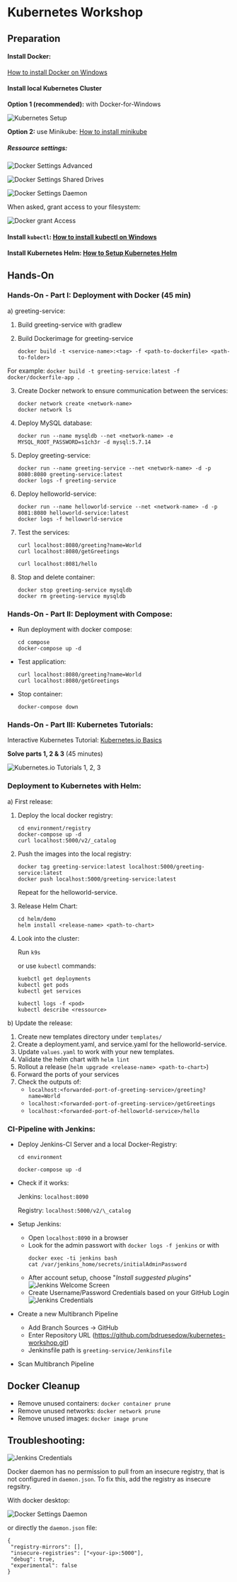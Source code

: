 # Kubernetes Workshop



## Preparation


#### Install Docker:

[How to install Docker on Windows](https://www.docker.com/products/docker-desktop)
#### Install local Kubernetes Cluster



**Option 1 (recommended):** with Docker-for-Windows

![Kubernetes Setup](https://raw.githubusercontent.com/bdruesedow/kubernetes-workshop/master/lecture/images/kubernetes.PNG)

**Option 2:** use Minikube: [How to install minikube](https://kubernetes.io/docs/tasks/tools/install-minikube/)

##### Ressource settings:

![Docker Settings Advanced](https://raw.githubusercontent.com/bdruesedow/kubernetes-workshop/master/lecture/images/ressources.PNG)

![Docker Settings Shared Drives](https://raw.githubusercontent.com/bdruesedow/kubernetes-workshop/master/lecture/images/drives.PNG)

![Docker Settings Daemon](https://raw.githubusercontent.com/bdruesedow/kubernetes-workshop/master/lecture/images/daemon.PNG)

When asked, grant access to your filesystem:

![Docker grant Access](https://raw.githubusercontent.com/bdruesedow/kubernetes-workshop/master/lecture/images/access.PNG)


#### Install `kubectl`: [How to install kubectl on Windows](https://kubernetes.io/de/docs/tasks/tools/install-kubectl/#installation-auf-windows-mit-chocolatey-oder-scoop)

#### Install Kubernetes Helm: [How to Setup Kubernetes Helm](https://helm.sh/docs/intro/install/)

## Hands-On

### Hands-On - Part I: Deployment with Docker (45 min)

a) greeting-service:

1. Build greeting-service with gradlew
2. Build Dockerimage for greeting-service

    ```
    docker build -t <service-name>:<tag> -f <path-to-dockerfile> <path-to-folder>
    ```
For example:
    ```
    docker build -t greeting-service:latest -f docker/dockerfile-app .
    ```

3. Create Docker network to ensure communication between the services:

    ```
    docker network create <network-name>
    docker network ls
    ```

4. Deploy MySQL database:

    ```
    docker run --name mysqldb --net <network-name> -e MYSQL_ROOT_PASSWORD=s1ch3r -d mysql:5.7.14
    ```

5. Deploy greeting-service:

    ```
    docker run --name greeting-service --net <network-name> -d -p 8080:8080 greeting-service:latest
    docker logs -f greeting-service
    ```

7. Deploy helloworld-service:

    ```
    docker run --name helloworld-service --net <network-name> -d -p 8081:8080 helloworld-service:latest
    docker logs -f helloworld-service
    ```

8. Test the services:

    ```
    curl localhost:8080/greeting?name=World
    curl localhost:8080/getGreetings

    curl localhost:8081/hello
    ```

8. Stop and delete container:

    ```
    docker stop greeting-service mysqldb
    docker rm greeting-service mysqldb
    ```

### Hands-On - Part II: Deployment with Compose:

* Run deployment with docker compose:

    ```
    cd compose
    docker-compose up -d
    ```

* Test application:

    ```
    curl localhost:8080/greeting?name=World
    curl localhost:8080/getGreetings
    ```

* Stop container:

    ```
    docker-compose down
    ```

### Hands-On - Part III: Kubernetes Tutorials:

Interactive Kubernetes Tutorial: [Kubernetes.io Basics](https://kubernetes.io/de/docs/tutorials/kubernetes-basics/)

**Solve parts 1, 2 & 3**  (45 minutes)

![Kubernetes.io Tutorials 1, 2, 3](https://raw.githubusercontent.com/bdruesedow/kubernetes-workshop/master/lecture/images/k8s_tutorial.PNG)


### Deployment to Kubernetes with Helm:

a) First release:

1. Deploy the local docker registry:

    ```
    cd environment/registry
    docker-compose up -d
    curl localhost:5000/v2/_catalog
    ```

2. Push the images into the local registry:

    ```
    docker tag greeting-service:latest localhost:5000/greeting-service:latest
    docker push localhost:5000/greeting-service:latest
    ```

    Repeat for the helloworld-service.

3. Release Helm Chart:

    ```
    cd helm/demo
    helm install <release-name> <path-to-chart>
    ```

4. Look into the cluster:

    Run `k9s`

    or use `kubectl` commands:

    ```
    kuebctl get deployments
    kubectl get pods
    kubectl get services

    kubectl logs -f <pod>
    kubectl describe <ressource>
    ```


b) Update the release:

1. Create new templates directory under `templates/`
2. Create a deployment.yaml, and service.yaml for the helloworld-service.
3. Update `values.yaml` to work with your new templates.
4. Validate the helm chart with `helm lint`
5. Rollout a release (`helm upgrade <release-name> <path-to-chart>`)
6. Forward the ports of your services
7. Check the outputs of:
    * `localhost:<forwarded-port-of-greeting-service>/greeting?name=World`
    * `localhost:<forwarded-port-of-greeting-service>/getGreetings`
    * `localhost:<forwarded-port-of-helloworld-service>/hello`


### CI-Pipeline with Jenkins:

* Deploy Jenkins-CI Server and a local Docker-Registry:

    ```
    cd environment
    ```

    ```
    docker-compose up -d
    ```

* Check if it works:

    Jenkins: `localhost:8090`

    Registry: `localhost:5000/v2/\_catalog`

* Setup Jenkins:
    * Open `localhost:8090` in a browser
    * Look for the admin passwort with `docker logs -f jenkins` or with
        ```
        docker exec -ti jenkins bash
        cat /var/jenkins_home/secrets/initialAdminPassword
        ```
    * After account setup, choose "*Install suggested plugins*"
    ![Jenkins Welcome Screen](https://raw.githubusercontent.com/bdruesedow/kubernetes-workshop/master/lecture/images/jenkins.PNG)
    * Create Username/Password Credentials based on your GitHub Login
    ![Jenkins Credentials](https://raw.githubusercontent.com/bdruesedow/kubernetes-workshop/master/lecture/images/jenkins_credentials.PNG)

* Create a new Multibranch Pipeline
    * Add Branch Sources -> GitHub
    * Enter Repository URL (https://github.com/bdruesedow/kubernetes-workshop.git)
    * Jenkinsfile path is `greeting-service/Jenkinsfile`
* Scan Multibranch Pipeline

## Docker Cleanup

* Remove unused containers: `docker container prune`
* Remove unused networks: `docker network prune`
* Remove unused images: `docker image prune`

## Troubleshooting:

![Jenkins Credentials](https://raw.githubusercontent.com/bdruesedow/kubernetes-workshop/master/lecture/images/registry_error.PNG)

Docker daemon has no permission to pull from an insecure registry, that is not configured in `daemon.json`. To fix this, add the registry as insecure regsitry.

With docker desktop:

![Docker Settings Daemon](https://raw.githubusercontent.com/bdruesedow/kubernetes-workshop/master/lecture/images/daemon.PNG)

or directly the `daemon.json` file:

```               
{                                           
 "registry-mirrors": [],                   
 "insecure-registries": ["<your-ip>:5000"],
 "debug": true,                            
 "experimental": false                     
}                                           
```
